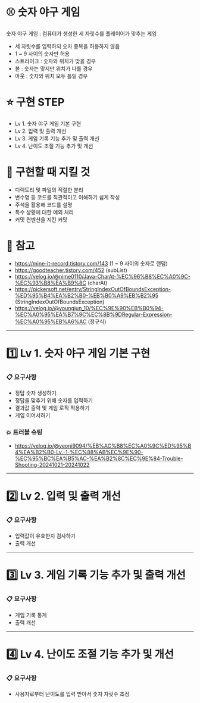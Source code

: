 # ⚾ 숫자 야구 게임
숫자 야구 게임 : 컴퓨터가 생성한 세 자릿수를 플레이어가 맞추는 게임

- 세 자릿수를 입력하되 숫자 중복을 허용하지 않음
- 1 ~ 9 사이의 숫자만 허용
- 스트라이크 : 숫자와 위치가 맞을 경우
- 볼 : 숫자는 맞지만 위치가 다를 경우
- 아웃 : 숫자와 위치 모두 틀릴 경우

# ⭐ 구현 STEP
- Lv 1. 숫자 야구 게임 기본 구현
- Lv 2. 입력 및 출력 개선
- Lv 3. 게임 기록 기능 추가 및 출력 개선
- Lv 4. 난이도 조절 기능 추가 및 개선

# 📌 구현할 때 지킬 것
- 디렉토리 및 파일의 적절한 분리
- 변수명 등 코드를 직관적이고 이해하기 쉽게 작성
- 주석을 활용해 코드를 설명
- 특수 상황에 대한 예외 처리
- 커밋 컨벤션을 지킨 커밋

# 📝 참고
- https://mine-it-record.tistory.com/143 (1 ~ 9 사이의 숫자로 랜덤)
- https://goodteacher.tistory.com/452 (subList)
- https://velog.io/@nime0110/Java-CharAt-%EC%96%B8%EC%A0%9C-%EC%93%B8%EA%B9%8C (charAt)
- https://pickersoft.net/entry/StringIndexOutOfBoundsException-%ED%95%B4%EA%B2%B0-%EB%B0%A9%EB%B2%95 (StringIndexOutOfBoundsException)
- https://velog.io/@youngjun_10/%EC%9E%90%EB%B0%94-%EC%A0%95%EA%B7%9C%EC%8B%9DRegular-Expression-%EC%A0%95%EB%A6%AC (정규식)
---------

# 1️⃣ Lv 1. 숫자 야구 게임 기본 구현

### 📋 요구사항
- 정답 숫자 생성하기
- 정답을 맞추기 위해 숫자를 입력하기
- 결과값 출력 및 게임 로직 적용하기
- 게임 이어서하기

### 💥 트러블 슈팅
- https://velog.io/@yeoni9094/%EB%AC%B8%EC%A0%9C%ED%95%B4%EA%B2%B0-Lv.-1-%EC%88%AB%EC%9E%90-%EC%95%BC%EA%B5%AC-%EA%B2%8C%EC%9E%84-Trouble-Shooting-20241021-20241022
-----------

# 2️⃣ Lv 2. 입력 및 출력 개선

### 📋 요구사항
- 입력값이 유효한지 검사하기
- 출력 개선
-----------

# 3️⃣ Lv 3. 게임 기록 기능 추가 및 출력 개선

### 📋 요구사항
- 게임 기록 통계
- 출력 개선
----------

# 4️⃣ Lv 4. 난이도 조절 기능 추가 및 개선

### 📋 요구사항
- 사용자로부터 난이도를 입력 받아서 숫자 자릿수 조정
